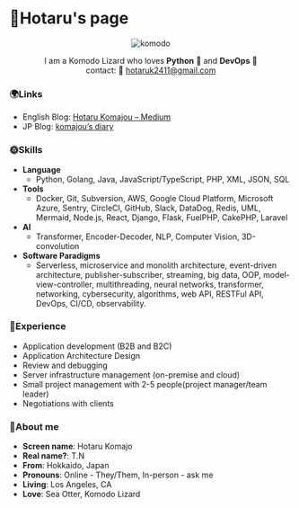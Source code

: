 # 🦎Hotaru's page

<div align=center>

![komodo](https://blogger.googleusercontent.com/img/b/R29vZ2xl/AVvXsEhhc_uYl8DUhn5eUsw9qD3mJ1DNVYgh0uOr5-b60ClP9_ADeqfgTmiOqweOd1A8pbdRSTQX4Vgc6QYzep4UByYXDvj-RY1tkTU6sO35lcpiMD2whOA8vqgaXZ7w1zxlWA0tX7yBm-oS1zc/s500/tokage_komodo_dragon.png)

I am a Komodo Lizard who loves **Python** 🐍 and **DevOps** 🚅  
contact: 💌 hotaruk2411@gmail.com

</div>

### 🌍**Links**
- English Blog: [Hotaru Komajou – Medium](https://medium.com/@hotakoma)
- JP Blog: [komajou’s diary](https://komajou.hatenablog.jp/)

### 🌞**Skills**

- **Language**
  - Python, Golang, Java, JavaScript/TypeScript, PHP, XML, JSON, SQL
- **Tools**
  - Docker, Git, Subversion, AWS, Google Cloud Platform, Microsoft Azure, Sentry, CircleCI, GitHub, Slack, DataDog, Redis, UML, Mermaid, Node.js, React, Django, Flask, FuelPHP, CakePHP, Laravel
- **AI**
  - Transformer, Encoder-Decoder, NLP, Computer Vision, 3D-convolution
- **Software Paradigms**
  - Serverless, microservice and monolith architecture, event-driven architecture, publisher-subscriber, streaming, big data, OOP, model-view-controller, multithreading, neural networks, transformer, networking, cybersecurity, algorithms, web API, RESTFul API, DevOps, CI/CD, observability.

### 🍣**Experience**

- Application development (B2B and B2C)
- Application Architecture Design
- Review and debugging
- Server infrastructure management (on-premise and cloud)
- Small project management with 2-5 people(project manager/team leader)
- Negotiations with clients

### 🦄**About me**
- **Screen name**: Hotaru Komajo
- **Real name?**: T.N
- **From**: Hokkaido, Japan
- **Pronouns**: Online - They/Them, In-person - ask me
- **Living**: Los Angeles, CA
- **Love**: Sea Otter, Komodo Lizard
